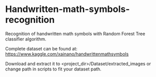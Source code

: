 # Handwritten-math-symbols-recognition
Recognition of handwritten math symbols with Random Forest Tree classifier algorithm.

Complete dataset can be found at:
https://www.kaggle.com/xainano/handwrittenmathsymbols

Download and extract it to <project_dir>/Dataset/extracted_images or change path in scripts to fit your dataset path.

